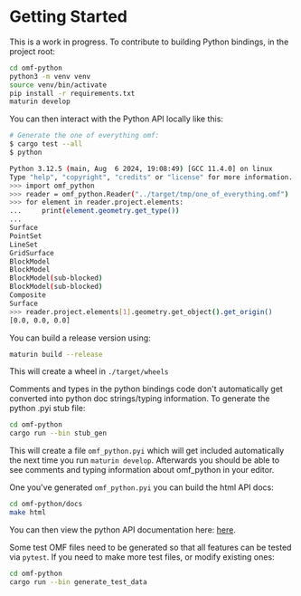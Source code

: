 # Getting Started

This is a work in progress. To contribute to building Python bindings, in the project root:

```sh
cd omf-python
python3 -m venv venv
source venv/bin/activate
pip install -r requirements.txt
maturin develop
```

You can then interact with the Python API locally like this:

```sh
# Generate the one of everything omf:
$ cargo test --all
$ python

Python 3.12.5 (main, Aug  6 2024, 19:08:49) [GCC 11.4.0] on linux
Type "help", "copyright", "credits" or "license" for more information.
>>> import omf_python
>>> reader = omf_python.Reader("../target/tmp/one_of_everything.omf")
>>> for element in reader.project.elements:
...     print(element.geometry.get_type())
...
Surface
PointSet
LineSet
GridSurface
BlockModel
BlockModel
BlockModel(sub-blocked)
BlockModel(sub-blocked)
Composite
Surface
>>> reader.project.elements[1].geometry.get_object().get_origin()
[0.0, 0.0, 0.0]
```

You can build a release version using:

```sh
maturin build --release
```

This will create a wheel in `./target/wheels`

Comments and types in the python bindings code don't automatically get converted into python doc strings/typing information.
To generate the python .pyi stub file:
```sh
cd omf-python
cargo run --bin stub_gen
```

This will create a file `omf_python.pyi` which will get included automatically the next time you run `maturin develop`.
Afterwards you should be able to see comments and typing information about omf_python in your editor.

One you've generated `omf_python.pyi` you can build the html API docs:

```sh
cd omf-python/docs
make html
```

You can then view the python API documentation here: [here](../omf-python/docs/build/html/index.html).

Some test OMF files need to be generated so that all features can be tested via `pytest`. If you need to make more test
files, or modify existing ones:

```sh
cd omf-python
cargo run --bin generate_test_data
```
